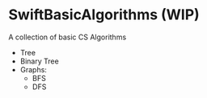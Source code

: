 # SwiftBasicAlgorithms (WIP)
A collection of basic CS Algorithms 

- Tree
- Binary Tree
- Graphs:
  - BFS
  - DFS
